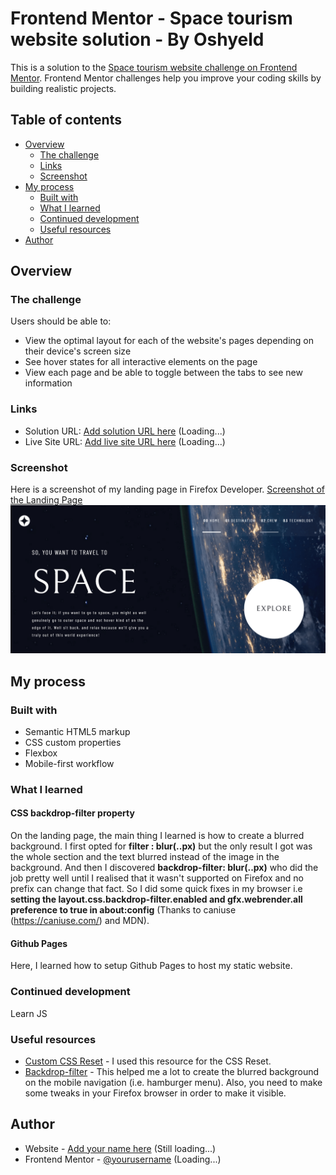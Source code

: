 # Frontend Mentor - Space tourism website solution - By Oshyeld

This is a solution to the [Space tourism website challenge on Frontend Mentor](https://www.frontendmentor.io/challenges/space-tourism-multipage-website-gRWj1URZ3). Frontend Mentor challenges help you improve your coding skills by building realistic projects. 

## Table of contents

- [Overview](#overview)
  - [The challenge](#the-challenge)
  - [Links](#links)
  - [Screenshot](#screenshot)
- [My process](#my-process)
  - [Built with](#built-with)
  - [What I learned](#what-i-learned)
  - [Continued development](#continued-development)
  - [Useful resources](#useful-resources)
- [Author](#author)

## Overview

### The challenge

Users should be able to:

- View the optimal layout for each of the website's pages depending on their device's screen size
- See hover states for all interactive elements on the page
- View each page and be able to toggle between the tabs to see new information

### Links

- Solution URL: [Add solution URL here](https://your-solution-url.com) (Loading...)
- Live Site URL: [Add live site URL here](https://your-live-site-url.com) (Loading...)

### Screenshot
Here is a screenshot of my landing page in Firefox Developer.
[Screenshot of the Landing Page](./myPreview.png)
<img src="./myPreview.png" alt="My Homepage Preview"/>

## My process

### Built with

- Semantic HTML5 markup
- CSS custom properties
- Flexbox
- Mobile-first workflow


### What I learned
  #### CSS backdrop-filter property
On the landing page, the main thing I learned is how to create a blurred background.
I first opted for **filter : blur(..px)** but the only result I got was the whole section and the text blurred instead of the
image in the background. 
And then I discovered **backdrop-filter: blur(..px)** who did the job pretty well until I realised that it wasn't supported on Firefox and no prefix can change that fact. 
So I did some quick fixes in my browser i.e **setting the layout.css.backdrop-filter.enabled and gfx.webrender.all preference to true in about:config** (Thanks to caniuse (https://caniuse.com/) and MDN). 


  #### Github Pages
Here, I learned how to setup Github Pages to host my static website.


### Continued development

Learn JS


### Useful resources

- [Custom CSS Reset](https://www.joshwcomeau.com/css/custom-css-reset/) - I used this resource for the CSS Reset.
- [Backdrop-filter](https://developer.mozilla.org/en-US/docs/Web/CSS/backdrop-filter) - This helped me a lot to create the blurred background on the mobile navigation (i.e. hamburger menu). Also, you need to make some tweaks in your Firefox browser in order to make it visible.


## Author

- Website - [Add your name here](https://www.your-site.com) (Still loading...)
- Frontend Mentor - [@yourusername](https://www.frontendmentor.io/profile/yourusername) (Loading...)
